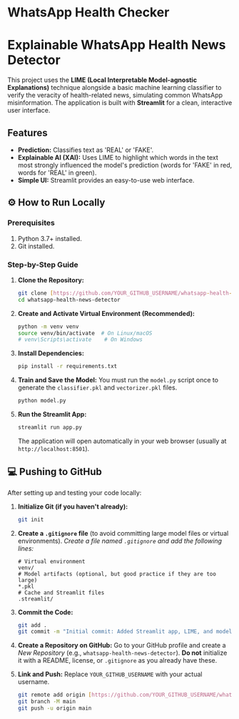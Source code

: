 # WhatsApp Health Checker  
# Explainable WhatsApp Health News Detector

This project uses the **LIME (Local Interpretable Model-agnostic Explanations)** technique alongside a basic machine learning classifier to verify the veracity of health-related news, simulating common WhatsApp misinformation. The application is built with **Streamlit** for a clean, interactive user interface.

##  Features

* **Prediction:** Classifies text as 'REAL' or 'FAKE'.
* **Explainable AI (XAI):** Uses LIME to highlight which words in the text most strongly influenced the model's prediction (words for 'FAKE' in red, words for 'REAL' in green).
* **Simple UI:** Streamlit provides an easy-to-use web interface.

## ⚙️ How to Run Locally

### Prerequisites

1.  Python 3.7+ installed.
2.  Git installed.

### Step-by-Step Guide

1.  **Clone the Repository:**
    ```bash
    git clone [https://github.com/YOUR_GITHUB_USERNAME/whatsapp-health-news-detector.git](https://github.com/YOUR_GITHUB_USERNAME/whatsapp-health-news-detector.git)
    cd whatsapp-health-news-detector
    ```

2.  **Create and Activate Virtual Environment (Recommended):**
    ```bash
    python -m venv venv
    source venv/bin/activate  # On Linux/macOS
    # venv\Scripts\activate    # On Windows
    ```

3.  **Install Dependencies:**
    ```bash
    pip install -r requirements.txt
    ```

4.  **Train and Save the Model:**
    You must run the `model.py` script once to generate the `classifier.pkl` and `vectorizer.pkl` files.
    ```bash
    python model.py
    ```

5.  **Run the Streamlit App:**
    ```bash
    streamlit run app.py
    ```
    The application will open automatically in your web browser (usually at `http://localhost:8501`).

## 💻 Pushing to GitHub

After setting up and testing your code locally:

1.  **Initialize Git (if you haven't already):**
    ```bash
    git init
    ```

2.  **Create a `.gitignore` file** (to avoid committing large model files or virtual environments).
    *Create a file named `.gitignore` and add the following lines:*
    ```
    # Virtual environment
    venv/
    # Model artifacts (optional, but good practice if they are too large)
    *.pkl
    # Cache and Streamlit files
    .streamlit/
    ```

3.  **Commit the Code:**
    ```bash
    git add .
    git commit -m "Initial commit: Added Streamlit app, LIME, and model setup"
    ```

4.  **Create a Repository on GitHub:**
    Go to your GitHub profile and create a *New Repository* (e.g., `whatsapp-health-news-detector`). **Do not** initialize it with a README, license, or `.gitignore` as you already have these.

5.  **Link and Push:**
    Replace `YOUR_GITHUB_USERNAME` with your actual username.
    ```bash
    git remote add origin [https://github.com/YOUR_GITHUB_USERNAME/whatsapp-health-news-detector.git](https://github.com/YOUR_GITHUB_USERNAME/whatsapp-health-news-detector.git)
    git branch -M main
    git push -u origin main
    ```


